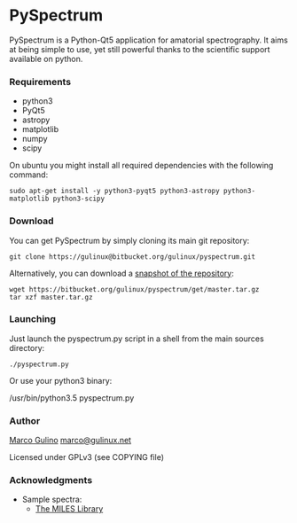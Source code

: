 PySpectrum
==========

PySpectrum is a Python-Qt5 application for amatorial spectrography. It aims at being simple to use, yet still powerful thanks to the scientific support available on python.

### Requirements ###
* python3
* PyQt5
* astropy
* matplotlib
* numpy
* scipy

On ubuntu you might install all required dependencies with the following command:

    sudo apt-get install -y python3-pyqt5 python3-astropy python3-matplotlib python3-scipy
    
### Download ###

You can get PySpectrum by simply cloning its main git repository:

    git clone https://gulinux@bitbucket.org/gulinux/pyspectrum.git
    
Alternatively, you can download a [snapshot of the repository](https://bitbucket.org/gulinux/pyspectrum/get/master.tar.gz):

    wget https://bitbucket.org/gulinux/pyspectrum/get/master.tar.gz
    tar xzf master.tar.gz

    
### Launching ###

Just launch the pyspectrum.py script in a shell from the main sources directory:

    ./pyspectrum.py

Or use your python3 binary:

   /usr/bin/python3.5 pyspectrum.py

    
### Author ###
    
[Marco Gulino](http://gulinux.net) <marco@gulinux.net> 

Licensed under GPLv3 (see COPYING file)


### Acknowledgments ###

* Sample spectra:
    + [The MILES Library](http://miles.iac.es/pages/stellar-libraries/the-catalogue.php)